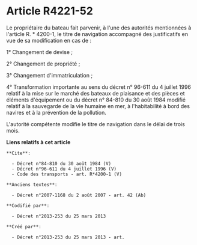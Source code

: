 # Article R4221-52

Le propriétaire du bateau fait parvenir, à l'une des autorités mentionnées à l'article R. * 4200-1, le titre de navigation
accompagné des justificatifs en vue de sa modification en cas de : 

1° Changement de devise ; 

2° Changement de propriété ; 

3° Changement d'immatriculation ; 

4° Transformation importante au sens du décret n° 96-611 du 4 juillet 1996 relatif à la mise sur le marché des bateaux de
plaisance et des pièces et éléments d'équipement ou du décret n° 84-810 du 30 août 1984 modifié relatif à la sauvegarde de la
vie humaine en mer, à l'habitabilité à bord des navires et à la prévention de la pollution. 

L'autorité compétente modifie le titre de navigation dans le délai de trois mois.

**Liens relatifs à cet article**

	**Cite**:

	  - Décret n°84-810 du 30 août 1984 (V)
	  - Décret n°96-611 du 4 juillet 1996 (V)
	  - Code des transports - art. R*4200-1 (V)

	**Anciens textes**:

	  - Décret n°2007-1168 du 2 août 2007 - art. 42 (Ab)

	**Codifié par**:

	  - Décret n°2013-253 du 25 mars 2013

	**Créé par**:

	  - Décret n°2013-253 du 25 mars 2013 - art.
